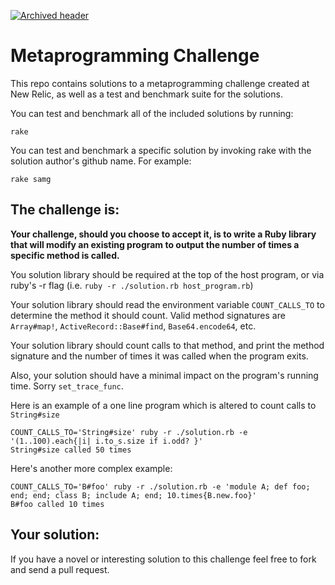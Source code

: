 [![Archived header](https://github.com/newrelic/open-source-office/raw/master/examples/categories/images/Archived.png)](https://github.com/newrelic/open-source-office/blob/master/examples/categories/index.md#archived)

Metaprogramming Challenge
=========================

This repo contains solutions to a metaprogramming challenge created at New
Relic, as well as a test and benchmark suite for the solutions.

You can test and benchmark all of the included solutions by running:

    rake

You can test and benchmark a specific solution by invoking rake with the
solution author's github name.  For example:

    rake samg


The challenge is:
----

**Your challenge, should you choose to accept it, is to write a Ruby library
that will modify an existing program to output the number of times a specific
method is called.**

You solution library should be required at the top of the host program, or via
ruby's -r flag (i.e. `ruby -r ./solution.rb host_program.rb`)

Your solution library should read the environment variable `COUNT_CALLS_TO` to
determine the method it should count.  Valid method signatures are `Array#map!`,
`ActiveRecord::Base#find`, `Base64.encode64`, etc.

Your solution library should count calls to that method, and print the method
signature and the number of times it was called when the program exits.

Also, your solution should have a minimal impact on the program's running time.
Sorry `set_trace_func`.

Here is an example of a one line program which is altered to count calls to
`String#size`

    COUNT_CALLS_TO='String#size' ruby -r ./solution.rb -e '(1..100).each{|i| i.to_s.size if i.odd? }'
    String#size called 50 times


Here's another more complex example:

    COUNT_CALLS_TO='B#foo' ruby -r ./solution.rb -e 'module A; def foo; end; end; class B; include A; end; 10.times{B.new.foo}'
    B#foo called 10 times


Your solution:
----

If you have a novel or interesting solution to this challenge feel free to fork and send a pull request.
